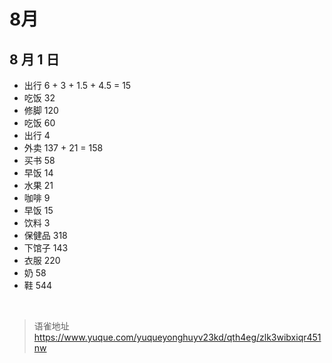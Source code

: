 # 8月
## 8 月 1 日

- 出行 6 + 3 + 1.5 + 4.5 = 15
- 吃饭 32
- 修脚 120
- 吃饭 60
- 出行 4
- 外卖 137 + 21 = 158
- 买书 58
- 早饭 14
- 水果 21
- 咖啡 9
- 早饭 15
- 饮料 3
- 保健品 318
- 下馆子 143
- 衣服 220
- 奶 58
- 鞋 544

<br>
  
> 语雀地址 https://www.yuque.com/yuqueyonghuyv23kd/qth4eg/zlk3wibxiqr451nw